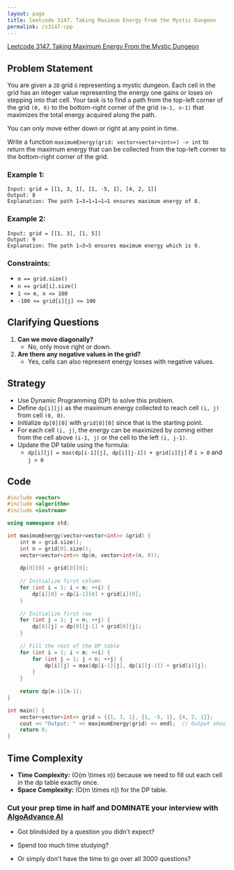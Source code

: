 ```yaml
---
layout: page
title: leetcode 3147. Taking Maximum Energy From the Mystic Dungeon
permalink: /s3147-cpp
---
```

[Leetcode 3147. Taking Maximum Energy From the Mystic Dungeon](https://algoadvance.github.io/algoadvance/l3147)
## Problem Statement

You are given a `2D` grid `G` representing a mystic dungeon. Each cell in the grid has an integer value representing the energy one gains or loses on stepping into that cell. Your task is to find a path from the top-left corner of the grid `(0, 0)` to the bottom-right corner of the grid `(m-1, n-1)` that maximizes the total energy acquired along the path.

You can only move either down or right at any point in time.

Write a function `maximumEnergy(grid: vector<vector<int>>) -> int` to return the maximum energy that can be collected from the top-left corner to the bottom-right corner of the grid.

### Example 1:

```
Input: grid = [[1, 3, 1], [1, -5, 1], [4, 2, 1]]
Output: 8
Explanation: The path 1→3→1→1→1→1 ensures maximum energy of 8.
```

### Example 2:

```
Input: grid = [[1, 3], [1, 5]]
Output: 9
Explanation: The path 1→3→5 ensures maximum energy which is 9.
```

### Constraints:

- `m == grid.size()`
- `n == grid[i].size()`
- `1 <= m, n <= 100` 
- `-100 <= grid[i][j] <= 100`

## Clarifying Questions

1. **Can we move diagonally?**
   * No, only move right or down.
2. **Are there any negative values in the grid?**
   * Yes, cells can also represent energy losses with negative values.
   
## Strategy

- Use Dynamic Programming (DP) to solve this problem.
- Define `dp[i][j]` as the maximum energy collected to reach cell `(i, j)` from cell `(0, 0)`.
- Initialize `dp[0][0]` with `grid[0][0]` since that is the starting point.
- For each cell `(i, j)`, the energy can be maximized by coming either from the cell above `(i-1, j)` or the cell to the left `(i, j-1)`.
- Update the DP table using the formula:
  - `dp[i][j] = max(dp[i-1][j], dp[i][j-1]) + grid[i][j]` if `i > 0` and `j > 0`

## Code

```cpp
#include <vector>
#include <algorithm>
#include <iostream>

using namespace std;

int maximumEnergy(vector<vector<int>> &grid) {
    int m = grid.size();
    int n = grid[0].size();
    vector<vector<int>> dp(m, vector<int>(n, 0));
    
    dp[0][0] = grid[0][0];
    
    // Initialize first column
    for (int i = 1; i < m; ++i) {
        dp[i][0] = dp[i-1][0] + grid[i][0];
    }
    
    // Initialize first row
    for (int j = 1; j < n; ++j) {
        dp[0][j] = dp[0][j-1] + grid[0][j];
    }
    
    // Fill the rest of the DP table
    for (int i = 1; i < m; ++i) {
        for (int j = 1; j < n; ++j) {
            dp[i][j] = max(dp[i-1][j], dp[i][j-1]) + grid[i][j];
        }
    }
    
    return dp[m-1][n-1];
}

int main() {
    vector<vector<int>> grid = {{1, 3, 1}, {1, -5, 1}, {4, 2, 1}};
    cout << "Output: " << maximumEnergy(grid) << endl;  // Output should be 8
    return 0;
}
```

## Time Complexity

- **Time Complexity:** \(O(m \times n)\) because we need to fill out each cell in the dp table exactly once.
- **Space Complexity:** \(O(m \times n)\) for the DP table.




### Cut your prep time in half and DOMINATE your interview with [AlgoAdvance AI](https://algoAdvance.com)

- Got blindsided by a question you didn't expect?

- Spend too much time studying?

- Or simply don't have the time to go over all 3000 questions?


